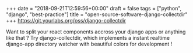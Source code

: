 +++
date = "2018-09-21T12:59:56+00:00"
draft = false
tags = ["python", "django", "best-practice"]
title = "open-source-software-django-collectdir"
+++
https://git.yourlabs.org/oss/django-collectdir

Want to split your react components accross your django apps or anything like that ? Try django-collectdir, which implements a instant realtime django-app directory watcher with beautiful colors for development !
